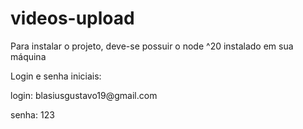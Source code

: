 # videos-upload

Para instalar o projeto, deve-se possuir o node ^20 instalado em sua máquina

Login e senha iniciais: 
<p> login: blasiusgustavo19@gmail.com </p>  
<p> senha: 123 </p>
